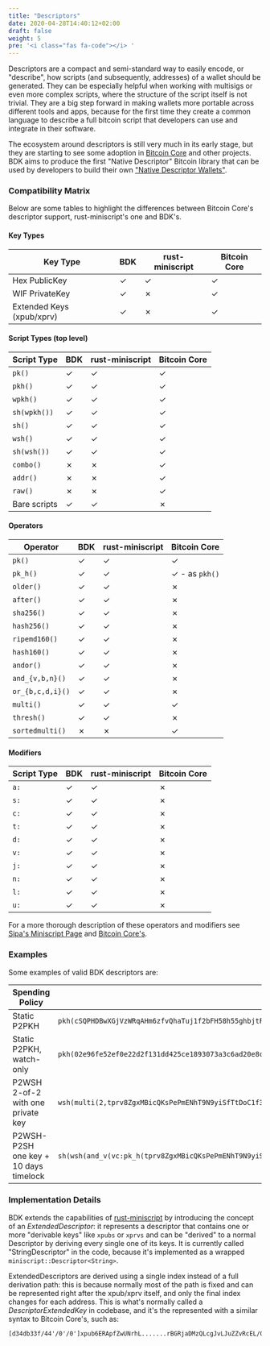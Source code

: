 ```yaml
---
title: "Descriptors"
date: 2020-04-28T14:40:12+02:00
draft: false
weight: 5
pre: '<i class="fas fa-code"></i> '
---
```


Descriptors are a compact and semi-standard way to easily encode, or "describe", how scripts (and subsequently, addresses) of a wallet should be generated. They can be especially helpful when working with multisigs or even
more complex scripts, where the structure of the script itself is not trivial. They are a big step forward in making wallets more portable across different tools and apps, because for the first time they create a common
language to describe a full bitcoin script that developers can use and integrate in their software.

The ecosystem around descriptors is still very much in its early stage, but they are starting to see some adoption in [Bitcoin Core](https://github.com/bitcoin/bitcoin/blob/master/doc/descriptors.md) and other projects. BDK
aims to produce the first "Native Descriptor" Bitcoin library that can be used by developers to build their own ["Native Descriptor Wallets"](https://www.youtube.com/watch?v=xC25NzIjzog).

### Compatibility Matrix

Below are some tables to highlight the differences between Bitcoin Core's descriptor support, rust-miniscript's one and BDK's.

#### Key Types

<div class="descriptor-support-table">

| Key Type | BDK | rust-miniscript | Bitcoin Core |
| -------- | --------------- | --------------- | ------------ |
| Hex PublicKey | ✓ | ✓ | ✓ |
| WIF PrivateKey | ✓ | ✗ | ✓ |
| Extended Keys (xpub/xprv) | ✓ | ✗ | ✓ |

</div>

#### Script Types (top level)

<div class="descriptor-support-table">

| Script Type | BDK | rust-miniscript | Bitcoin Core |
| -------- | --------------- | --------------- | ------------ |
| `pk()` | ✓ | ✓ | ✓ |
| `pkh()` | ✓ | ✓ | ✓ |
| `wpkh()` | ✓ | ✓ | ✓ |
| `sh(wpkh())` | ✓ | ✓ | ✓ |
| `sh()` | ✓ | ✓ | ✓ |
| `wsh()` | ✓ | ✓ | ✓ |
| `sh(wsh())` | ✓ | ✓ | ✓ |
| `combo()` | ✗  | ✗  | ✓ |
| `addr()` | ✗  | ✗  | ✓ |
| `raw()` | ✗  | ✗  | ✓ |
| Bare scripts | ✓ | ✓ | ✗  |

</div>

#### Operators

<div class="descriptor-support-table">

| Operator | BDK | rust-miniscript | Bitcoin Core |
| -------- | --------------- | --------------- | ------------ |
| `pk()` | ✓ | ✓ | ✓ |
| `pk_h()` | ✓ | ✓ | ✓ - as `pkh()` |
| `older()` | ✓ | ✓ | ✗  |
| `after()` | ✓ | ✓ | ✗  |
| `sha256()` | ✓ | ✓ | ✗  |
| `hash256()` | ✓ | ✓ | ✗  |
| `ripemd160()` | ✓ | ✓ | ✗  |
| `hash160()` | ✓ | ✓ | ✗  |
| `andor()` | ✓ | ✓ | ✗  |
| `and_{v,b,n}()` | ✓ | ✓ | ✗  |
| `or_{b,c,d,i}()` | ✓ | ✓ | ✗  |
| `multi()` | ✓ | ✓ | ✓  |
| `thresh()` | ✓ | ✓ | ✗  |
| `sortedmulti()` | ✗ | ✗ | ✓  |

</div>

#### Modifiers

<div class="descriptor-support-table">

| Script Type | BDK | rust-miniscript | Bitcoin Core |
| -------- | --------------- | --------------- | ------------ |
| `a:` | ✓ | ✓ | ✗ |
| `s:` | ✓ | ✓ | ✗ |
| `c:` | ✓ | ✓ | ✗ |
| `t:` | ✓ | ✓ | ✗ |
| `d:` | ✓ | ✓ | ✗ |
| `v:` | ✓ | ✓ | ✗ |
| `j:` | ✓ | ✓ | ✗ |
| `n:` | ✓ | ✓ | ✗ |
| `l:` | ✓ | ✓ | ✗ |
| `u:` | ✓ | ✓ | ✗ |

</div>

For a more thorough description of these operators and modifiers see [Sipa's Miniscript Page](http://bitcoin.sipa.be/miniscript/) and [Bitcoin Core's](https://github.com/bitcoin/bitcoin/blob/master/doc/descriptors.md).

### Examples

Some examples of valid BDK descriptors are:

<div id="descriptor-examples-table">

| Spending Policy | Descriptor | Address 0 | Address 1 |
| --------------- | ---------- | --------- | --------- |
| Static P2PKH    | `pkh(cSQPHDBwXGjVzWRqAHm6zfvQhaTuj1f2bFH58h55ghbjtFwvmeXR)` | mrkwtj5xpYQjHeJe5wsweNjVeTKkvR5fCr | mrkwtj5xpYQjHeJe5wsweNjVeTKkvR5fCr |
| Static P2PKH, watch-only | `pkh(02e96fe52ef0e22d2f131dd425ce1893073a3c6ad20e8cac36726393dfb4856a4c)` | mrkwtj5xpYQjHeJe5wsweNjVeTKkvR5fCr | mrkwtj5xpYQjHeJe5wsweNjVeTKkvR5fCr |
| P2WSH 2-of-2 with one private key | `wsh(multi(2,tprv8ZgxMBicQKsPePmENhT9N9yiSfTtDoC1f39P7nNmgEyCB6Nm4Qiv1muq4CykB9jtnQg2VitBrWh8PJU8LHzoGMHTrS2VKBSgAz7Ssjf9S3P/0/*,tpubDBYDcH8P2PedrEN3HxWYJJJMZEdgnrqMsjeKpPNzwe7jmGwk5M3HRdSf5vudAXwrJPfUsfvUPFooKWmz79Lh111U51RNotagXiGNeJe3i6t/1/*))` | tb1qqsat6c82fvdy73rfzye8f7nwxcz3xny7t56azl73g95mt3tmzvgs9a8vjs | tb1q7sgx6gscgtau57jduend6a8l445ahpk3dt3u5zu58rx5qm27lhkqgfdjdr |
| P2WSH-P2SH one key + 10 days timelock | `sh(wsh(and_v(vc:pk_h(tprv8ZgxMBicQKsPePmENhT9N9yiSfTtDoC1f39P7nNmgEyCB6Nm4Qiv1muq4CykB9jtnQg2VitBrWh8PJU8LHzoGMHTrS2VKBSgAz7Ssjf9S3P/0/*),older(1440))))` | 2Mtk2nyS98MCi2P7TkoBGLaJviBy956XxB1 | 2MuEStKzYhqb5HCFgHz9153tZsL5sVqV5xC |

</div>

### Implementation Details

BDK extends the capabilities of [rust-miniscript](https://github.com/apoelstra/rust-miniscript) by introducing the concept of an *ExtendedDescriptor*: it represents a descriptor that contains one or more "derivable keys" like `xpubs` or `xprvs`
and can be "derived" to a normal Descriptor by deriving every single one of its keys. It is currently called "StringDescriptor" in the code, because it's implemented as a wrapped `miniscript::Descriptor<String>`.

ExtendedDescriptors are derived using a single index instead of a full derivation path: this is because normally most of the path is fixed and can be represented right after the xpub/xprv itself, and only the
final index changes for each address. This is what's normally called a *DescriptorExtendedKey* in codebase, and it's the represented with a similar syntax to Bitcoin Core's, such as:

```
[d34db33f/44'/0'/0']xpub6ERApfZwUNrhL.......rBGRjaDMzQLcgJvLJuZZvRcEL/0/*
```
